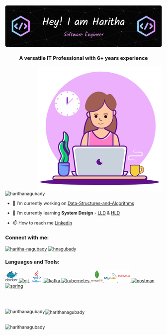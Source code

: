 ![MasterHead](https://github.com/harithanagubady/harithanagubady/blob/main/github-header-image.png?raw=true)

<h3 align="center">A versatile IT Professional with 6+ years experience</h3>
<img align="right" width="400" height="400" alt="Coding" src="https://raw.githubusercontent.com/harithanagubady/harithanagubady/main/ezgif.com-crop.gif">

<p align="left"> <img src="https://komarev.com/ghpvc/?username=harithanagubady&label=Profile%20views&color=0e75b6&style=flat" alt="harithanagubady" /> </p>

- 🔭 I’m currently working on [Data-Structures-and-Algorithms](https://github.com/harithanagubady/Data-Structures-and-Algorithms)

- 🌱 I’m currently learning **System Design** - [LLD](https://github.com/harithanagubady/Low-Level-Design/) & [HLD](https://github.com/harithanagubady/High-Level-Design) 

- 📫 How to reach me [LinkedIn](https://www.linkedin.com/in/haritha-nagubady/)

<h3 align="left">Connect with me:</h3>
<p align="left">
<a href="https://linkedin.com/in/haritha-nagubady" target="blank"><img align="center" src="https://raw.githubusercontent.com/rahuldkjain/github-profile-readme-generator/master/src/images/icons/Social/linked-in-alt.svg" alt="haritha-nagubady" height="30" width="40" /></a>
<a href="https://www.leetcode.com/hnagubady" target="blank"><img align="center" src="https://raw.githubusercontent.com/rahuldkjain/github-profile-readme-generator/master/src/images/icons/Social/leet-code.svg" alt="hnagubady" height="30" width="40" /></a>
</p>

<h3 align="left">Languages and Tools:</h3>
<p align="left"> <a href="https://www.docker.com/" target="_blank" rel="noreferrer"> <img src="https://raw.githubusercontent.com/devicons/devicon/master/icons/docker/docker-original-wordmark.svg" alt="docker" width="40" height="40"/> </a> <a href="https://git-scm.com/" target="_blank" rel="noreferrer"> <img src="https://www.vectorlogo.zone/logos/git-scm/git-scm-icon.svg" alt="git" width="40" height="40"/> </a> <a href="https://www.java.com" target="_blank" rel="noreferrer"> <img src="https://raw.githubusercontent.com/devicons/devicon/master/icons/java/java-original.svg" alt="java" width="40" height="40"/> </a> <a href="https://kafka.apache.org/" target="_blank" rel="noreferrer"> <img src="https://www.vectorlogo.zone/logos/apache_kafka/apache_kafka-icon.svg" alt="kafka" width="40" height="40"/> </a> <a href="https://kubernetes.io" target="_blank" rel="noreferrer"> <img src="https://www.vectorlogo.zone/logos/kubernetes/kubernetes-icon.svg" alt="kubernetes" width="40" height="40"/> </a> <a href="https://www.mongodb.com/" target="_blank" rel="noreferrer"> <img src="https://raw.githubusercontent.com/devicons/devicon/master/icons/mongodb/mongodb-original-wordmark.svg" alt="mongodb" width="40" height="40"/> </a> <a href="https://www.mysql.com/" target="_blank" rel="noreferrer"> <img src="https://raw.githubusercontent.com/devicons/devicon/master/icons/mysql/mysql-original-wordmark.svg" alt="mysql" width="40" height="40"/> </a> <a href="https://www.oracle.com/" target="_blank" rel="noreferrer"> <img src="https://raw.githubusercontent.com/devicons/devicon/master/icons/oracle/oracle-original.svg" alt="oracle" width="40" height="40"/> </a> <a href="https://postman.com" target="_blank" rel="noreferrer"> <img src="https://www.vectorlogo.zone/logos/getpostman/getpostman-icon.svg" alt="postman" width="40" height="40"/> </a> <a href="https://spring.io/" target="_blank" rel="noreferrer"> <img src="https://www.vectorlogo.zone/logos/springio/springio-icon.svg" alt="spring" width="40" height="40"/> </a> </p>

<br>
<br>
<br>
<div align="left">
  <img align="left" src="https://github-readme-stats.vercel.app/api/top-langs?username=harithanagubady&show_icons=true&locale=en&layout=compact" alt="harithanagubady"/>
  <img align="center" src="https://github-readme-stats.vercel.app/api?username=harithanagubady&show_icons=true&locale=en" alt="harithanagubady" />
</div>

<br>
<p><img align="left" src="https://github-readme-streak-stats.herokuapp.com/?user=harithanagubady&" alt="harithanagubady" /></p>
